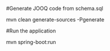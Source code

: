 #Generate JOOQ code from schema.sql 

mvn clean generate-sources -Pgenerate

#Run the application

mvn spring-boot:run 